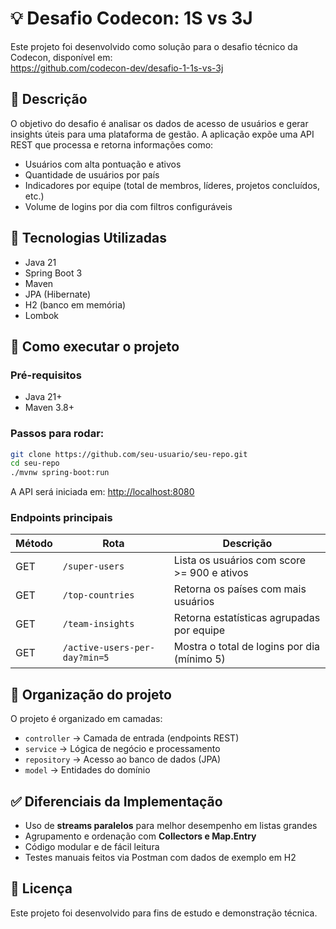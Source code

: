 # 💡 Desafio Codecon: 1S vs 3J

Este projeto foi desenvolvido como solução para o desafio técnico da Codecon, disponível em:  
https://github.com/codecon-dev/desafio-1-1s-vs-3j

## 📘 Descrição

O objetivo do desafio é analisar os dados de acesso de usuários e gerar insights úteis para uma plataforma de gestão. A aplicação expõe uma API REST que processa e retorna informações como:

- Usuários com alta pontuação e ativos
- Quantidade de usuários por país
- Indicadores por equipe (total de membros, líderes, projetos concluídos, etc.)
- Volume de logins por dia com filtros configuráveis

## 🚀 Tecnologias Utilizadas

- Java 21
- Spring Boot 3
- Maven
- JPA (Hibernate)
- H2 (banco em memória)
- Lombok

## 🧪 Como executar o projeto

### Pré-requisitos

- Java 21+
- Maven 3.8+

### Passos para rodar:

```bash
git clone https://github.com/seu-usuario/seu-repo.git
cd seu-repo
./mvnw spring-boot:run
```

A API será iniciada em: [http://localhost:8080](http://localhost:8080)

### Endpoints principais

| Método | Rota                        | Descrição                                       |
|--------|-----------------------------|-------------------------------------------------|
| GET    | `/super-users`              | Lista os usuários com score >= 900 e ativos     |
| GET    | `/top-countries`            | Retorna os países com mais usuários             |
| GET    | `/team-insights`            | Retorna estatísticas agrupadas por equipe       |
| GET    | `/active-users-per-day?min=5` | Mostra o total de logins por dia (mínimo 5)    |

## 🧠 Organização do projeto

O projeto é organizado em camadas:

- `controller` → Camada de entrada (endpoints REST)
- `service` → Lógica de negócio e processamento
- `repository` → Acesso ao banco de dados (JPA)
- `model` → Entidades do domínio

## ✅ Diferenciais da Implementação

- Uso de **streams paralelos** para melhor desempenho em listas grandes
- Agrupamento e ordenação com **Collectors e Map.Entry**
- Código modular e de fácil leitura
- Testes manuais feitos via Postman com dados de exemplo em H2

## 📄 Licença

Este projeto foi desenvolvido para fins de estudo e demonstração técnica.